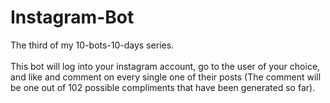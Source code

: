 # Instagram-Bot
The third of my 10-bots-10-days series. 
\
\
This bot will log into your instagram account, go to the user of your choice, and like and comment on every single one of their posts (The comment will be one out of 102 possible compliments that have been generated so far).

